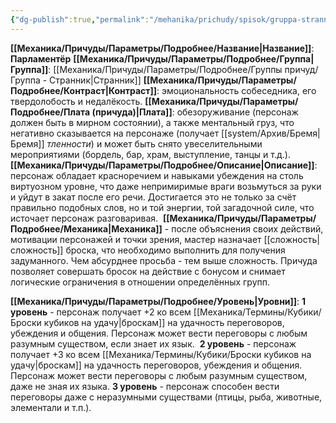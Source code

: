 ```yaml
---
{"dg-publish":true,"permalink":"/mehanika/prichudy/spisok/gruppa-strannik/parlamentyor/"}
---
```


**[[Механика/Причуды/Параметры/Подробнее/Название\|Название]]**: **Парламентёр**
**[[Механика/Причуды/Параметры/Подробнее/Группа\|Группа]]**: [[Механика/Причуды/Параметры/Подробнее/Группы причуд/Группа - Странник\|Странник]] 
**[[Механика/Причуды/Параметры/Подробнее/Контраст\|Контраст]]**: эмоциональность собеседника, его твердолобость и недалёкость.
**[[Механика/Причуды/Параметры/Подробнее/Плата (причуда)\|Плата]]**: обезоруживание (персонаж должен быть в мирном состоянии), а также ментальный груз, что негативно сказывается на персонаже (получает [[system/Архив/Бремя\|Бремя]] *тленности*) и может быть снято увеселительными мероприятиями (бордель, бар, храм, выступление, танцы и т.д.). 
**[[Механика/Причуды/Параметры/Подробнее/Описание\|Описание]]**: персонаж обладает красноречием и навыками убеждения на столь виртуозном уровне, что даже непримиримые враги возьмуться за руки и уйдут в закат после его речи. Достигается это не только за счёт правильно подобных слов, но и той энергии, той загадочной силе, что источает персонаж разговаривая. 
**[[Механика/Причуды/Параметры/Подробнее/Механика\|Механика]]** - после объяснения своих действий, мотивации персонажей и точки зрения, мастер назначает [[сложность\|сложность]]  броска, что необходимо выполнить для получения задуманного. Чем абсурднее просьба - тем выше сложность. Причуда позволяет совершать бросок на действие с бонусом и снимает логические ограничения в отношении определённых групп. 

**[[Механика/Причуды/Параметры/Подробнее/Уровень\|Уровни]]**:
**1 уровень** - персонаж получает +2 ко всем [[Механика/Термины/Кубики/Броски кубиков на удачу\|броскам]] на удачность переговоров, убеждения и общения. Персонаж может вести переговоры с любым разумным существом, если знает их язык. 
**2 уровень** - персонаж получает +3 ко всем [[Механика/Термины/Кубики/Броски кубиков на удачу\|броскам]] на удачность переговоров, убеждения и общения. Персонаж может вести переговоры с любым разумным существом, даже не зная их языка.
**3 уровень** - персонаж способен вести переговоры даже с неразумными существами (птицы, рыба, животные, элементали и т.п.). 